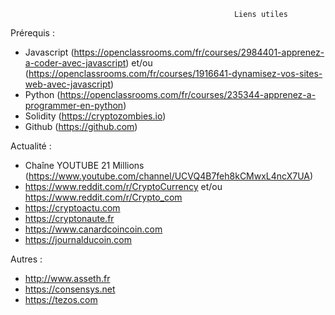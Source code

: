                                                       Liens utiles
Prérequis :

- Javascript (https://openclassrooms.com/fr/courses/2984401-apprenez-a-coder-avec-javascript) et/ou (https://openclassrooms.com/fr/courses/1916641-dynamisez-vos-sites-web-avec-javascript)
- Python (https://openclassrooms.com/fr/courses/235344-apprenez-a-programmer-en-python)
- Solidity (https://cryptozombies.io)
- Github (https://github.com)


Actualité :

- Chaîne YOUTUBE 21 Millions (https://www.youtube.com/channel/UCVQ4B7feh8kCMwxL4ncX7UA)
- https://www.reddit.com/r/CryptoCurrency et/ou https://www.reddit.com/r/Crypto_com
- https://cryptoactu.com
- https://cryptonaute.fr
- https://www.canardcoincoin.com
- https://journalducoin.com


Autres :

- http://www.asseth.fr
- https://consensys.net
- https://tezos.com
